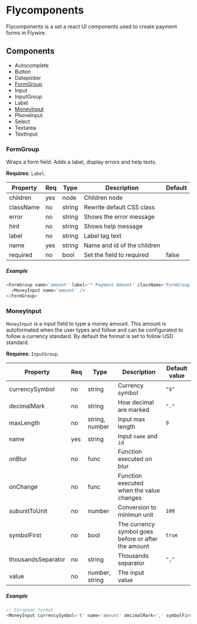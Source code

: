# Flycomponents

Flycomponents is a set a react UI components used to create payment forms in Flywire.

## Components

- Autocomplete
- Button
- Datepicker
- [FormGroup](#formgroup)
- Input
- InputGroup
- Label
- [MoneyInput](#moneyinput)
- PhoneInput
- Select
- Textarea
- TextInput

### FormGroup
Wraps a form field. Adds a label, display errors and help texts.

**Requires**: `Label`.

| Property       | Req | Type     | Description                          | Default |
|----------------|-----|----------|--------------------------------------|---------|
| children       | yes | node     | Children node                        |         |
| className      | no  | string   | Rewrite default CSS class            |         |
| error          | no  | string   | Shows the error message              |         |
| hint           | no  | string   | Shows help message                   |         |
| label          | no  | string   | Label tag text                       |         |
| name           | yes | string   | Name and id of the children          |         |
| required       | no  | bool     | Set the field to required            | false   |

##### Example

```javascript
<FormGroup name='amount' label='* Payment Amount' className='FormGroup GridColumn'>
  <MoneyInput name='amount' />
</FormGroup>
```

### MoneyInput

`MoneyInput` is a input field to type a money amount. This amount is autoformated when the user types and follow and can be configurated to follow a currency standard.
By default the format is set to follow USD standard.

**Requires**: `InputGroup`.

| Property           | Req | Type           | Description                                         | Default value |
|--------------------|-----|----------------|-----------------------------------------------------|---------------|
| currencySymbol     | no  | string         | Currency symbol                                     | `"$"`         |
| decimalMark        | no  | string         | How decimal are marked                              | `"."`         |
| maxLength          | no  | string, number | Input max length                                    | `9`           |
| name               | yes | string         | Input `name` and `id`                               |               |
| onBlur             | no  | func           | Function executed on blur                           |               |
| onChange           | no  | func           | Function executed when the value changes            |               |
| subunitToUnit      | no  | number         | Conversion to minimun unit                          | `100`         |
| symbolFirst        | no  | bool           | The currency symbol goes before or after the amount | `true`        |
| thousandsSeparator | no  | string         | Thousands separator                                 | `","`         |
| value              | no  | number, string | The input value                                     |               |

##### Example

```javascript
// European format
<MoneyInput currencySymbol='€' name='amount' decimalMark=',' symbolFirst={false} thousandsSeparator='.' />
```
